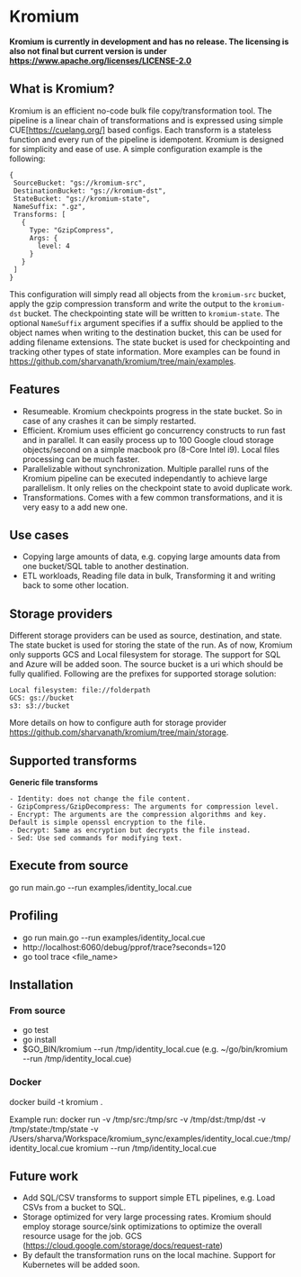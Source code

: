 # Kromium
**Kromium is currently in development and has no release. The licensing is also not final but current version is under https://www.apache.org/licenses/LICENSE-2.0**

## What is Kromium?

Kromium is an efficient no-code bulk file copy/transformation tool. The pipeline is a linear chain of transformations and is expressed using simple CUE[https://cuelang.org/] based configs. Each transform is a stateless function and every run of the pipeline is idempotent. Kromium is designed for simplicity and ease of use. A simple configuration example is the following:

```
{
 SourceBucket: "gs://kromium-src",
 DestinationBucket: "gs://kromium-dst",
 StateBucket: "gs://kromium-state",
 NameSuffix: ".gz",
 Transforms: [
   {
     Type: "GzipCompress",
     Args: {
       level: 4
     }
   }
 ]
}
```

This configuration will simply read all objects from the `kromium-src` bucket, apply the gzip compression transform and write the output to the `kromium-dst` bucket. The checkpointing state will be written to `kromium-state`. The optional `NameSuffix` argument specifies if a suffix should be applied to the object names when writing to the destination bucket, this can be used for adding filename extensions. The state bucket is used for checkpointing and tracking other types of state information. More examples can be found in https://github.com/sharvanath/kromium/tree/main/examples.

## Features
- Resumeable. Kromium checkpoints progress in the state bucket. So in case of any crashes it can be simply restarted.
- Efficient. Kromium uses efficient go concurrency constructs to run fast and in parallel. It can easily process up to 100 Google cloud storage objects/second on a simple macbook pro (8-Core Intel i9). Local files processing can be much faster.
- Parallelizable without synchronization. Multiple parallel runs of the Kromium pipeline can be executed independantly to achieve large parallelism. It only relies on the checkpoint state to avoid duplicate work.
- Transformations. Comes with a few common transformations, and it is very easy to a add new one.

## Use cases
- Copying large amounts of data, e.g. copying large amounts data from one bucket/SQL table to another destination.
- ETL workloads, Reading file data in bulk, Transforming it and writing back to some other location.

## Storage providers
Different storage providers can be used as source, destination, and state. The state bucket is used for storing the state of the run.
As of now, Kromium only supports GCS and Local filesystem for storage. The support for SQL and Azure will be added soon. The source bucket is a uri which should be fully qualified. Following are the prefixes for supported storage solution:
```
Local filesystem: file://folderpath
GCS: gs://bucket
s3: s3://bucket
```

More details on how to configure auth for storage provider https://github.com/sharvanath/kromium/tree/main/storage.

## Supported transforms
**Generic file transforms**
```
- Identity: does not change the file content.
- GzipCompress/GzipDecompress: The arguments for compression level.
- Encrypt: The arguments are the compression algorithms and key. Default is simple openssl encryption to the file.
- Decrypt: Same as encryption but decrypts the file instead.
- Sed: Use sed commands for modifying text.
```

## Execute from source
go run main.go --run examples/identity_local.cue 

## Profiling
* go run main.go --run examples/identity_local.cue 
* http://localhost:6060/debug/pprof/trace?seconds=120
* go tool trace <file_name>

## Installation
### From source
* go test
* go install
* $GO_BIN/kromium --run /tmp/identity_local.cue (e.g. ~/go/bin/kromium --run /tmp/identity_local.cue)

### Docker
docker build -t kromium .

Example run:
docker run -v /tmp/src:/tmp/src -v /tmp/dst:/tmp/dst -v /tmp/state:/tmp/state -v /Users/sharva/Workspace/kromium_sync/examples/identity_local.cue:/tmp/identity_local.cue kromium --run /tmp/identity_local.cue

## Future work
- Add SQL/CSV transforms to support simple ETL pipelines, e.g. Load CSVs from a bucket to SQL.
- Storage optimized for very large processing rates. Kromium should employ storage source/sink optimizations to optimize the overall resource usage for the job. GCS (https://cloud.google.com/storage/docs/request-rate)
- By default the transformation runs on the local machine. Support for Kubernetes will be added soon.
